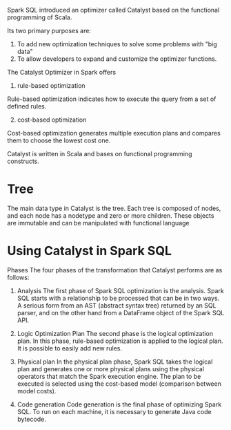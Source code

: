 Spark SQL introduced an optimizer called Catalyst based on the functional programming of Scala.

Its two primary purposes are: 

1. To add new optimization techniques to solve some problems with "big data" 
2. To allow developers to expand and customize the optimizer functions.

The Catalyst Optimizer in Spark offers 

1. rule-based optimization 

Rule-based optimization indicates how to execute the query from a set of defined rules.

2. cost-based optimization

Cost-based optimization generates multiple execution plans and compares them to choose the lowest cost one.

Catalyst is written in Scala and bases on functional programming constructs.

# Tree

The main data type in Catalyst is the tree. Each tree is composed of nodes, and each node has a nodetype and zero or more children. These objects are immutable and can be manipulated with functional language

# Using Catalyst in Spark SQL

Phases
The four phases of the transformation that Catalyst performs are as follows:

1. Analysis
   The first phase of Spark SQL optimization is the analysis. Spark SQL starts with a relationship to be processed that can be in two ways. A serious form from an AST (abstract syntax tree) returned by an SQL parser, and on the other hand from a DataFrame object of the Spark SQL API.

2. Logic Optimization Plan
   The second phase is the logical optimization plan. In this phase, rule-based optimization is applied to the logical plan. It is possible to easily add new rules.

3. Physical plan
   In the physical plan phase, Spark SQL takes the logical plan and generates one or more physical plans using the physical operators that match the Spark execution engine. The plan to be executed is selected using the cost-based model (comparison between model costs).

4. Code generation
   Code generation is the final phase of optimizing Spark SQL. To run on each machine, it is necessary to generate Java code bytecode.


# 



